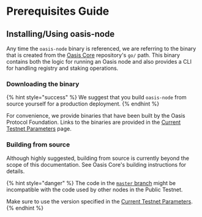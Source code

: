 # Prerequisites Guide

## Installing/Using oasis-node

Any time the `oasis-node` binary is referenced, we are referring to the binary that is created from the [Oasis Core](https://github.com/oasisprotocol/oasis-core) repository's `go/` path. This binary contains both the logic for running an Oasis node and also provides a CLI for handling registry and staking operations.

### Downloading the binary

{% hint style="success" %}
We suggest that you build `oasis-node` from source yourself for a production deployment.
{% endhint %}

For convenience, we provide binaries that have been built by the Oasis Protocol Foundation. Links to the binaries are provided in the [Current Testnet Parameters](../networks/amber-network/current-parameters.md) page.

### Building from source

Although highly suggested, building from source is currently beyond the scope of this documentation. See Oasis Core's building instructions for details.

{% hint style="danger" %}
The code in the [`master` branch](https://github.com/oasisprotocol/oasis-core/tree/master/) might be incompatible with the code used by other nodes in the Public Testnet.

Make sure to use the version specified in the [Current Testnet Parameters](../networks/amber-network/current-parameters.md).
{% endhint %}

